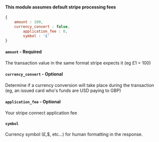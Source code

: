 #### This module assumes default stripe processing fees

```js
{
	amount : 100,
	currency_convert : false,
    	application_fee : 0,
    	symbol : '£'
}
```



#### `amount` - Required

The transaction value in the same format stripe expects it (eg £1 = 100)

#### `currency_convert` - Optional

Determine if a currency conversion will take place during the transaction (eg, an issued card who's funds are USD paying to GBP)

#### `application_fee` - Optional

Your stripe connect application fee

#### `symbol`

Currency symbol (£,$, etc...) for human formatting in the response.
